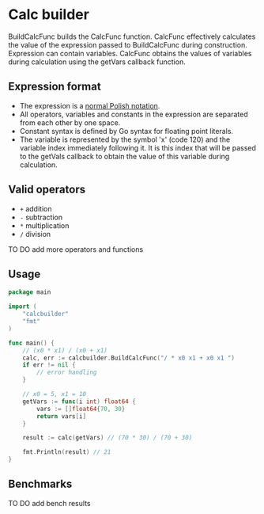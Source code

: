# Calc builder
BuildСalcFunc builds the СalcFunc function. CalcFunc effectively calculates the value of the expression passed to BuildСalcFunc during construction. Expression can contain variables. CalcFunc obtains the values of variables during calculation using the getVars callback function.

## Expression format
- The expression is a [normal Polish notation](https://en.wikipedia.org/wiki/Polish_notation).
- All operators, variables and constants in the expression are separated from each other by one space.
- Constant syntax is defined by Go syntax for floating point literals.
- The variable is represented by the symbol 'x' (code 120) and the variable index immediately following it. It is this index that will be passed to the getVals callback to obtain the value of this variable during calculation.

## Valid operators
- ```+``` addition
- ```-``` subtraction
- ```*``` multiplication
- ```/``` division

TO DO add more operators and functions

## Usage

```go
package main

import (
	"calcbuilder"
	"fmt"
)

func main() {
    // (x0 * x1) / (x0 + x1)
	calc, err := calcbuilder.BuildСalcFunc("/ * x0 x1 + x0 x1 ") 
	if err != nil {
		// error handling
	}

	// x0 = 5, x1 = 10
	getVars := func(i int) float64 {
		vars := []float64{70, 30}
		return vars[i]
	}

	result := calc(getVars) // (70 * 30) / (70 + 30)

	fmt.Println(result) // 21
}
```

## Benchmarks
TO DO add bench results